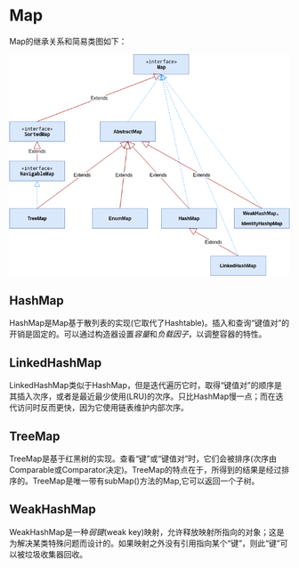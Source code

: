 # Map  
Map的继承关系和简易类图如下：
    
![image](https://github.com/ZZULI-TECH/interview/blob/master/images/Collection/Map.png?raw=true)

## HashMap

HashMap是Map基于散列表的实现(它取代了Hashtable)。插入和查询“键值对”的开销是固定的。可以通过构造器设置*容量*和*负载因子*，以调整容器的特性。

## LinkedHashMap

LinkedHashMap类似于HashMap，但是迭代遍历它时，取得“键值对”的顺序是其插入次序，或者是最近最少使用(LRU)的次序。只比HashMap慢一点；而在迭代访问时反而更快，因为它使用链表维护内部次序。

## TreeMap

TreeMap是基于红黑树的实现。查看“键”或“键值对”时，它们会被排序(次序由Comparable或Comparator决定)。TreeMap的特点在于，所得到的结果是经过排序的。TreeMap是唯一带有subMap()方法的Map,它可以返回一个子树。

## WeakHashMap

WeakHashMap是一种*弱键*(weak key)映射，允许释放映射所指向的对象；这是为解决某类特殊问题而设计的。如果映射之外没有引用指向某个“键”，则此“键”可以被垃圾收集器回收。


